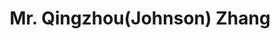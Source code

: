 ---
# Display name
title: Mr. Qingzhou(Johnson) Zhang

# Username (this should match the folder name)
authors:
- qingzhou

# Is this the primary user of the site?
superuser: false

# Role/position
role: PhD. Graduate student

# Organizations/Affiliations
organizations:
- name: University of Regina
  url: "https://www.uregina.ca/"

interests:
- Elucidating mitochondrial protein complexes

education:
  courses:
  - course: MSc. Bioinformatics
    institution: University of Manchester, UK


email: "zhang40q@uregina.ca"

user_groups:
#- Research Associates
#- Postdoctoral Fellows
- PhD. students
#- Graduate students
#- Undergraduate students
#- Collaborators
#- Lab Alumni
weight: 10
---